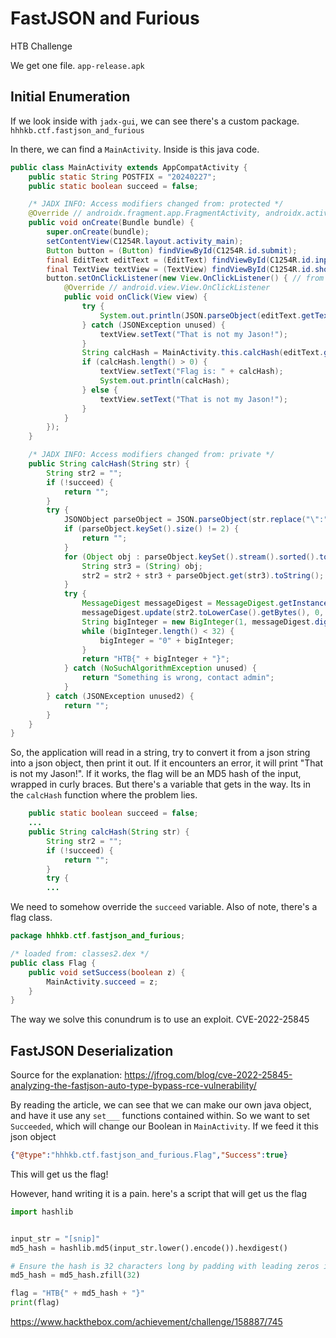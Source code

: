 FastJSON and Furious
===

HTB Challenge

We get one file. `app-release.apk`

## Initial Enumeration

If we look inside with `jadx-gui`, we can see there's a custom package. `hhhkb.ctf.fastjson_and_furious`

In there, we can find a `MainActivity`. Inside is this java code.

```java
public class MainActivity extends AppCompatActivity {
    public static String POSTFIX = "20240227";
    public static boolean succeed = false;

    /* JADX INFO: Access modifiers changed from: protected */
    @Override // androidx.fragment.app.FragmentActivity, androidx.activity.ComponentActivity, androidx.core.app.ComponentActivity, android.app.Activity
    public void onCreate(Bundle bundle) {
        super.onCreate(bundle);
        setContentView(C1254R.layout.activity_main);
        Button button = (Button) findViewById(C1254R.id.submit);
        final EditText editText = (EditText) findViewById(C1254R.id.input);
        final TextView textView = (TextView) findViewById(C1254R.id.show_flag);
        button.setOnClickListener(new View.OnClickListener() { // from class: hhhkb.ctf.fastjson_and_furious.MainActivity.1
            @Override // android.view.View.OnClickListener
            public void onClick(View view) {
                try {
                    System.out.println(JSON.parseObject(editText.getText().toString()));
                } catch (JSONException unused) {
                    textView.setText("That is not my Jason!");
                }
                String calcHash = MainActivity.this.calcHash(editText.getText().toString());
                if (calcHash.length() > 0) {
                    textView.setText("Flag is: " + calcHash);
                    System.out.println(calcHash);
                } else {
                    textView.setText("That is not my Jason!");
                }
            }
        });
    }

    /* JADX INFO: Access modifiers changed from: private */
    public String calcHash(String str) {
        String str2 = "";
        if (!succeed) {
            return "";
        }
        try {
            JSONObject parseObject = JSON.parseObject(str.replace("\":", POSTFIX + "\":"));
            if (parseObject.keySet().size() != 2) {
                return "";
            }
            for (Object obj : parseObject.keySet().stream().sorted().toArray()) {
                String str3 = (String) obj;
                str2 = str2 + str3 + parseObject.get(str3).toString();
            }
            try {
                MessageDigest messageDigest = MessageDigest.getInstance("MD5");
                messageDigest.update(str2.toLowerCase().getBytes(), 0, str2.length());
                String bigInteger = new BigInteger(1, messageDigest.digest()).toString(16);
                while (bigInteger.length() < 32) {
                    bigInteger = "0" + bigInteger;
                }
                return "HTB{" + bigInteger + "}";
            } catch (NoSuchAlgorithmException unused) {
                return "Something is wrong, contact admin";
            }
        } catch (JSONException unused2) {
            return "";
        }
    }
}
```

So, the application will read in a string, try to convert it from a json string into a json object, then print it out. If it encounters an error, it will print "That is not my Jason!". If it works, the flag will be an MD5 hash of the input, wrapped in curly braces. But there's a variable that gets in the way. Its in the `calcHash` function where the problem lies.

``` java
    public static boolean succeed = false;
    ...
    public String calcHash(String str) {
        String str2 = "";
        if (!succeed) {
            return "";
        }
        try {
        ...
```

We need to somehow override the `succeed` variable. Also of note, there's a flag class.
```java
package hhhkb.ctf.fastjson_and_furious;

/* loaded from: classes2.dex */
public class Flag {
    public void setSuccess(boolean z) {
        MainActivity.succeed = z;
    }
}
```


The way we solve this conundrum is to use an exploit. CVE-2022-25845

## FastJSON Deserialization

Source for the explanation: https://jfrog.com/blog/cve-2022-25845-analyzing-the-fastjson-auto-type-bypass-rce-vulnerability/

By reading the article, we can see that we can make our own java object, and have it use any `set___` functions contained within. So we want to set `Succeeded`, which will change our Boolean in `MainActivity`. If we feed it this json object
```json
{"@type":"hhhkb.ctf.fastjson_and_furious.Flag","Success":true}
```

This will get us the flag!

However, hand writing it is a pain. here's a script that will get us the flag

```python
import hashlib


input_str = "[snip]"
md5_hash = hashlib.md5(input_str.lower().encode()).hexdigest()

# Ensure the hash is 32 characters long by padding with leading zeros if necessary
md5_hash = md5_hash.zfill(32)

flag = "HTB{" + md5_hash + "}"
print(flag)

```


https://www.hackthebox.com/achievement/challenge/158887/745